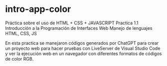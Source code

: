 # intro-app-color
Práctica sobre el uso de HTML + CSS + JAVASCRIPT
Practica 1.1 Introducción a la Programación de Interfaces Web
Manejo de lenguajes HTML, CSS, JS

En esta practica se manejaron códigos generados por ChatGPT para crear un proyecto web para hacer pruebas con LiveServer de Visual Studio Code y ver la ejecución web en un navegador con diferentes formatos de códigos de color RGB.
